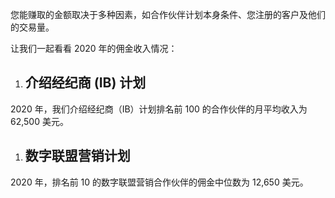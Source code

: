 您能赚取的金额取决于多种因素，如合作伙伴计划本身条件、您注册的客户及他们的交易量。

让我们一起看看 2020 年的佣金收入情况：

1. 介绍经纪商 (IB) 计划
   ----------

2020 年，我们介绍经纪商（IB）计划排名前 100 的合作伙伴的月平均收入为 62,500 美元。

1. 数字联盟营销计划
   ----------

2020 年，排名前 10 的数字联盟营销合作伙伴的佣金中位数为 12,650 美元。